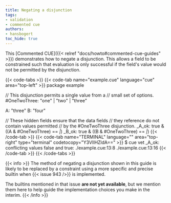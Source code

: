 ```yaml
---
title: Negating a disjunction
tags:
- validation
- commented cue
authors:
- hansbogert
toc_hide: true
---
```


This [Commented CUE]({{< relref "docs/howto#commented-cue-guides" >}})
demonstrates how to negate a disjunction. This allows a field to be constrained
such that evaluation is only successful if the field's value would not be
permitted by the disjunction.

{{< code-tabs >}}
{{< code-tab name="example.cue" language="cue" area="top-left" >}}
package example

// This disjunction permits a single value from a
// small set of options.
#OneTwoThree: "one" | "two" | "three"

A: "three"
B: "four"

// These hidden fields ensure that the data fields
// they reference do not contain values permitted
// by the #OneTwoThree disjunction.
_A_ok: true & ((A & #OneTwoThree) == _|_)
_B_ok: true & ((B & #OneTwoThree) == _|_)
{{< /code-tab >}}
{{< code-tab name="TERMINAL" language="" area="top-right" type="terminal" codetocopy="Y3VlIHZldA==" >}}
$ cue vet
_A_ok: conflicting values false and true:
    ./example.cue:13:8
    ./example.cue:13:16
{{< /code-tab >}}
{{< /code-tabs >}}

{{< info >}} The method of negating a disjunction shown in this guide is likely
to be replaced by a constraint using a more specific and precise builtin when
{{< issue 943 />}} is implemented.

The builtins mentioned in that issue **are not yet available**, but we mention
them here to help guide the implementation choices you make in the interim.
{{< /info >}}
